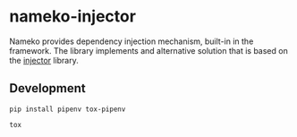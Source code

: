 # nameko-injector

Nameko provides dependency injection mechanism, built-in in the framework.
The library implements and alternative solution that is based on the
[injector](https://pypi.org/project/injector/ "cool injector library") library.

## Development

```
pip install pipenv tox-pipenv
```

```
tox
```

